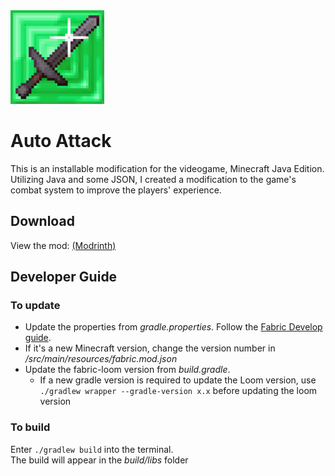 <img src="logo.png" width="150px">

# Auto Attack
This is an installable modification for the videogame, Minecraft Java Edition.  
Utilizing Java and some JSON, I created a modification to the game's combat system to improve the players' experience.

## Download
View the mod: [(Modrinth)](https://modrinth.com/mod/t6-auto-attack)

## Developer Guide

### To update
- Update the properties from *gradle.properties*. Follow the [Fabric Develop guide](https://fabricmc.net/develop/).  
- If it's a new Minecraft version, change the version number in */src/main/resources/fabric.mod.json*
- Update the fabric-loom version from *build.gradle*.  
  - If a new gradle version is required to update the Loom version, use ```./gradlew wrapper --gradle-version x.x``` before updating the loom version

### To build
Enter ```./gradlew build``` into the terminal.<br>
The build will appear in the *build/libs* folder
